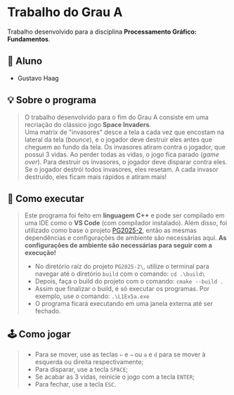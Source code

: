 # Trabalho do Grau A

Trabalho desenvolvido para a disciplina **Processamento Gráfico: Fundamentos**.

## 👥 Aluno

- Gustavo Haag

## 💡 Sobre o programa

> O trabalho desenvolvido para o fim do Grau A consiste em uma recriação do clássico jogo **Space Invaders**.  
> Uma matrix de "invasores" desce a tela a cada vez que encostam na lateral da tela (_bounce_), e o jogador deve destruir eles antes que cheguem ao fundo da tela. Os invasores atiram contra o jogador, que possui 3 vidas. Ao perder todas as vidas, o jogo fica parado (_game over_). Para destruir os invasores, o jogador deve disparar contra eles. Se o jogador destrói todos invasores, eles resetam. A cada invasor destruído, eles ficam mais rápidos e atiram mais!

## 🚀 Como executar 

> Este programa foi feito em **linguagem C++** e pode ser compilado em uma IDE como o **VS Code** (com compilador instalado). Além disso, foi utilizado como base o projeto [PG2025-2](https://github.com/fellowsheep/PG2025-2), então as mesmas dependências e configurações de ambiente são necessárias aqui.
> **As configurações de ambiente são necessárias para seguir com a execução!**
> - No diretório raíz do projeto `PG2025-2\`, utilize o terminal para navegar até o diretório `build` com o comando: `cd .\build\`
> - Depois, faça o build do projeto com o comando: `cmake --build .`
> - Assim que finalizar o build, é só executar os programas. Por exemplo, use o comando: `.\L1Ex5a.exe`
> - O programa ficará executando em uma janela externa até ser fechado.

## 🕹️ Como jogar

> - Para se mover, use as teclas `←` e `→` ou `a` e `d` para se mover à esquerda ou direita respectivamente;  
> - Para disparar, use a tecla `SPACE`;  
> - Se acabar as 3 vidas, reinicie o jogo com a tecla `ENTER`;  
> - Para fechar, use a tecla `ESC`.  